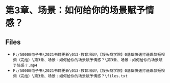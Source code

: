 # 第3章、场景：如何给你的场景赋予情感？

## Files

- `F:/5000G电子书\2021书籍更新\013-教育培训\【馒头商学院】0基础快速打造爆款短视频（完结）\第3章、场景：如何给你的场景赋予情感？\第3章、场景：如何给你的场景赋予情感？.mp4`
- `F:/5000G电子书\2021书籍更新\013-教育培训\【馒头商学院】0基础快速打造爆款短视频（完结）\第3章、场景：如何给你的场景赋予情感？\files.txt`
